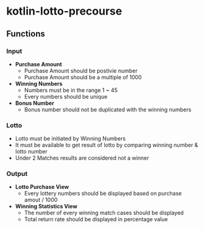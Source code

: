 # kotlin-lotto-precourse
## Functions
### Input
- **Purchase Amount**
    - Purchase Amount should be postivie number
    - Purchase Amount should be a multiple of 1000
- **Winning Numbers**
    - Numbers must be in the range 1 ~ 45
    - Every numbers should be unique
- **Bonus Number**
    - Bonus number should not be duplicated with the winning numbers

### Lotto
- Lotto must be initiated by Winning Numbers
- It must be available to get result of lotto by comparing winning number & lotto number
- Under 2 Matches results are considered not a winner

### Output
- **Lotto Purchase View**
    - Every lottery numbers should be displayed based on purchase amout / 1000
- **Winning Statistics View**
    - The number of every winning match cases should be displayed 
    - Total return rate should be displayed in percentage value

